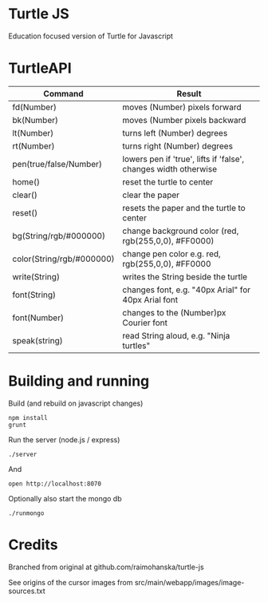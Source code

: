 # Turtle JS

Education focused version of Turtle for Javascript

# TurtleAPI

Command                     | Result
----------------------------|-------------------------------------------
fd(Number)                  | moves (Number) pixels forward
bk(Number)                  | moves (Number pixels backward
lt(Number)                  | turns left (Number) degrees
rt(Number)                  | turns right (Number) degrees
pen(true/false/Number)      | lowers pen if 'true', lifts if 'false', changes width otherwise
home()                      | reset the turtle to center
clear()                     | clear the paper
reset()                     | resets the paper and the turtle to center
bg(String/rgb/#000000)      | change background color (red, rgb(255,0,0), #FF0000)
color(String/rgb/#000000)   | change pen color e.g. red, rgb(255,0,0), #FF0000
write(String)               | writes the String beside the turtle
font(String)                | changes font, e.g. "40px Arial" for 40px Arial font
font(Number)                | changes to the (Number)px Courier font
speak(string)               | read String aloud, e.g. "Ninja turtles"

# Building and running

Build (and rebuild on javascript changes)

    npm install
    grunt

Run the server (node.js / express)

    ./server

And

    open http://localhost:8070

Optionally also start the mongo db

    ./runmongo

# Credits

Branched from original at github.com/raimohanska/turtle-js

See origins of the cursor images from src/main/webapp/images/image-sources.txt
